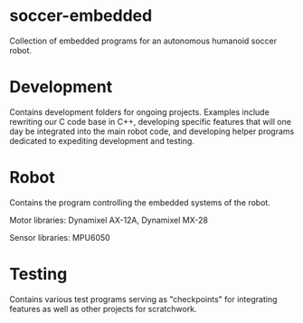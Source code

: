 # soccer-embedded
Collection of embedded programs for an autonomous humanoid soccer robot.

# Development
Contains development folders for ongoing projects. Examples include rewriting our C code base in C++, developing specific features that will one day be integrated into the main robot code, and developing helper programs dedicated to expediting development and testing.

# Robot
Contains the program controlling the embedded systems of the robot.

Motor libraries: Dynamixel AX-12A, Dynamixel MX-28

Sensor libraries: MPU6050

# Testing
Contains various test programs serving as "checkpoints" for integrating features as well as other projects for scratchwork.
